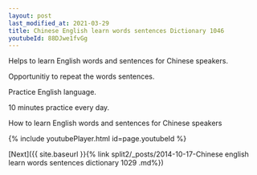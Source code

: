 ```yaml
---
layout: post
last_modified_at: 2021-03-29
title: Chinese English learn words sentences Dictionary 1046 
youtubeId: 88DJwe1fvGg
---
```

 
 
Helps to learn English words and sentences for Chinese speakers.

Opportunitiy to repeat the words sentences. 

Practice English language. 
 
10 minutes practice every day. 
 
How to learn English words and sentences for Chinese speakers 
 
{% include youtubePlayer.html id=page.youtubeId %}
 
 
[Next]({{ site.baseurl }}{% link  split2/_posts/2014-10-17-Chinese english learn words sentences dictionary 1029 .md%})
 
